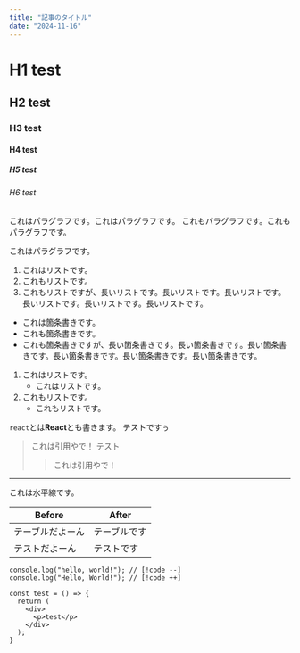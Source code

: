 ```yaml
---
title: "記事のタイトル"
date: "2024-11-16"
---
```


# H1 test
## H2 test
### H3 test
#### H4 test
##### H5 test
###### H6 test
これはパラグラフです。これはパラグラフです。
これもパラグラフです。これもパラグラフです。

これはパラグラフです。
1. これはリストです。
2. これもリストです。
3. これもリストですが、長いリストです。長いリストです。長いリストです。長いリストです。長いリストです。長いリストです。
- これは箇条書きです。
- これも箇条書きです。
- これも箇条書きですが、長い箇条書きです。長い箇条書きです。長い箇条書きです。長い箇条書きです。長い箇条書きです。長い箇条書きです。

1. これはリストです。
    - これはリストです。
2. これもリストです。
    - これもリストです。

`react`とは**React**とも書きます。
テストですぅ

> これは引用やで！
> テスト
> > これは引用やで！

---

これは水平線です。

| Before | After |
| ---- | ---- |
| テーブルだよーん | テーブルです |
| テストだよーん | テストです |


```tsx filename=test.tsx
console.log("hello, world!"); // [!code --]
console.log("Hello, World!"); // [!code ++]

const test = () => {
  return (
    <div>
      <p>test</p>
    </div>
  );
}
```
